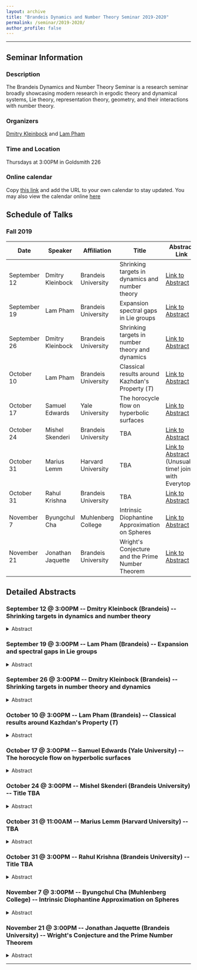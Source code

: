```yaml
---
layout: archive
title: "Brandeis Dynamics and Number Theory Seminar 2019-2020"
permalink: /seminar/2019-2020/
author_profile: false
---
```


-----

## Seminar Information

### Description
The Brandeis Dynamics and Number Theory Seminar is a research seminar broadly showcasing modern research in ergodic theory and dynamical systems, Lie theory, representation theory, geometry, and their interactions with number theory.

### Organizers
[Dmitry Kleinbock](http://people.brandeis.edu/~kleinboc/) and [Lam Pham](http://www.lamlaurentpham.com)

### Time and Location
Thursdays at 3:00PM in Goldsmith 226

### Online calendar
Copy [this link](https://calendar.google.com/calendar/ical/l0nnrafa2ggks31rhbug4l9jas%40group.calendar.google.com/public/basic.ics) and add the URL to your own calendar to stay updated. You may also view the calendar online [here](https://calendar.google.com/calendar/embed?src=l0nnrafa2ggks31rhbug4l9jas%40group.calendar.google.com&ctz=America%2FNew_York)

## Schedule of Talks

### Fall 2019

|Date|Speaker|Affiliation|Title|Abstract Link|
|---|---|---|---|---|
|September 12|Dmitry Kleinbock|Brandeis University|Shrinking targets in dynamics and number theory|[Link to Abstract](#talk-1)|
|September 19|Lam Pham|Brandeis University|Expansion spectral gaps in Lie groups|[Link to Abstract](#talk-2)|
|September 26|Dmitry Kleinbock|Brandeis University|Shrinking targets in number theory and dynamics|[Link to Abstract](#talk-3)|
|October 10|Lam Pham|Brandeis University|Classical results around Kazhdan's Property $(T)$|[Link to Abstract](#talk-5)|
|October 17|Samuel Edwards|Yale University|The horocycle flow on hyperbolic surfaces|[Link to Abstract](#talk-6)|
|October 24|Mishel Skenderi|Brandeis University|TBA|[Link to Abstract](#talk-6b)|
|October 31|Marius Lemm|Harvard University|TBA|[Link to Abstract](#talk-7) (Unusual time! joint with Everytopic)|
|October 31|Rahul Krishna|Brandeis University|TBA|[Link to Abstract](#talk-8)|
|November 7|Byungchul Cha|Muhlenberg College|Intrinsic Diophantine Approximation on Spheres|[Link to Abstract](#talk-9)|
|November 21|Jonathan Jaquette|Brandeis University|Wright's Conjecture and the Prime Number Theorem|[Link to Abstract](#talk-11)|

<!---
|October 3|-|-|-|[Link to Abstract](#talk-4)|
|November 14|-|-|-|[Link to Abstract](#talk-10)|
|December 5|-|-|-|[Link to Abstract](#talk-12)|
-->

## Detailed Abstracts

### September 12 @ 3:00PM -- Dmitry Kleinbock (Brandeis) -- Shrinking targets in dynamics and number theory <a name="talk-1"></a>
<details>
  <summary>Abstract</summary>
This is going to be an introduction to an active area of ergodic theory and dynamics, with applications to number theory. No background will be assumed, all are welcome.
</details>

### September 19 @ 3:00PM -- Lam Pham (Brandeis) -- Expansion and spectral gaps in Lie groups <a name="talk-2"></a>
<details>
  <summary>Abstract</summary>
I will survey recent results on various forms of expansion in groups. This is an old topic rooted in Lie theory and representation theory with many deep connections to number theory, geometry, dynamics, and even computing. I will present classical constructions due to Margulis, Kazhdan, and Lubotzky-Phillips-Sarnak and explain the breakthrough work of Bourgain and Gamburd on expansion in thin groups. Finally, I will present related works on improvements and generalizations of the Tits alternative and Kazhdan's Property $(T)$. The talk will be self-contained, with no background assumed.
</details>

### September 26 @ 3:00PM -- Dmitry Kleinbock (Brandeis) -- Shrinking targets in number theory and dynamics <a name="talk-3"></a>
<details>
  <summary>Abstract</summary>
  This is a sequel to the talk I gave on Sept 12. I will provide its brief synopsis (so it's OK if you missed it) and then proceed to describe more slowly what I briefly mentioned at the end of the previous talk, give examples and applications, and highlight the remarkable connection of ergodic theory with shrinking targets to Diophantine approximation.
</details>

### October 10 @ 3:00PM -- Lam Pham (Brandeis) -- Classical results around Kazhdan's Property $(T)$ <a name="talk-5"></a>
<details>
  <summary>Abstract</summary>
  In 1967, Kazhdan introduced (at the time only 20 years old) introduced a fundamental concept in representation theory, now known as Property $(T)$. I will give an introduction to Property $(T)$ with proofs of classical results and some examples and applications. With roots in Lie groups and representation theory, it has been highly influential in several other areas of mathematics, most notably geometry, number theory, dynamics, rigidity, and combinatorics. The talk should be accessible to any graduate student.
</details>

### October 17 @ 3:00PM -- Samuel Edwards (Yale University) -- The horocycle flow on hyperbolic surfaces <a name="talk-6"></a>
<details>
  <summary>Abstract</summary>
The horocycle flow on finite-volume hyperbolic surfaces is one of the most well-understood unipotent flows in homogeneous dynamics. In particular, its relation with the geodesic flow allows one to use exponential mixing to obtain “polynomially fast” effective equidistribution of all non-closed horocycle orbits. We will discuss a few aspects of the statements of effective equidistribution, and explain how similar results may be obtained for the horocycle flow on infinite-volume geometrically finite hyperbolic surfaces.
</details>

### October 24 @ 3:00PM -- Mishel Skenderi (Brandeis University) -- Title TBA <a name="talk-6b"></a>
<details>
  <summary>Abstract</summary>
</details>

### October 31 @ 11:00AM -- Marius Lemm (Harvard University) -- TBA <a name="talk-7"></a>
<details>
  <summary>Abstract</summary>
</details>

### October 31 @ 3:00PM -- Rahul Krishna (Brandeis University) -- Title TBA <a name="talk-8"></a>
<details>
  <summary>Abstract</summary>
</details>

### November 7 @ 3:00PM -- Byungchul Cha (Muhlenberg College) -- Intrinsic Diophantine Approximation on Spheres <a name="talk-9"></a>
<details>
  <summary>Abstract</summary>
Let $S^1$ be the unit circle in $\mathbb{R}^2$ centered at the origin and let $Z$ be a countable dense subset of $S^1$, for instance, the set $Z = S^1(\mathbb{Q})$ of all rational points in $S^1$. We give a complete description of an initial discrete part of the Lagrange spectrum of $S^1$, in the sense of intrinsic Diophantine approximation. This is an analogue of the classical result of Markoff in 1879, where he characterized the most badly approximable real numbers via the periods of their continued fraction expansions. In addition, we present similar results for a few different subsets $Z$ of $S^1$. Finally, we report some partial results of similar type for $S^2$. This is joint work with Dong Han Kim
</details>

### November 21 @ 3:00PM -- Jonathan Jaquette (Brandeis University) -- Wright's Conjecture and the Prime Number Theorem <a name="talk-11"></a>
<details>
  <summary>Abstract</summary>
</details>

-----

<!--- 



### Date @ 3:00PM -- Speaker (Affiliation) -- Title <a name="talk-4"></a>
<details>
  <summary>Abstract</summary>
</details>



### Date @ 3:00PM -- Speaker (Affiliation) -- Title <a name="talk-10"></a>
<details>
  <summary>Abstract</summary>
</details>

### Date @ 3:00PM -- Speaker (Affiliation) -- Title <a name="talk-12"></a>
<details>
  <summary>Abstract</summary>
</details>

-->


